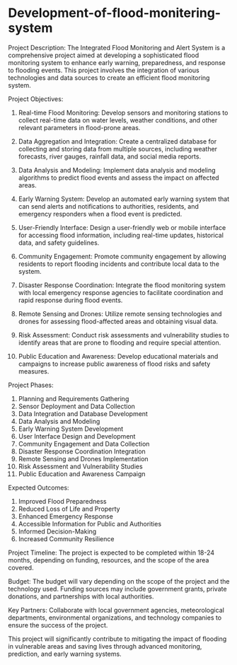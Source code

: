 # Development-of-flood-monitering-system
Project Description:
The Integrated Flood Monitoring and Alert System is a comprehensive project aimed at developing a sophisticated flood monitoring system to enhance early warning, preparedness, and response to flooding events. This project involves the integration of various technologies and data sources to create an efficient flood monitoring system.

Project Objectives:

1. Real-time Flood Monitoring:
   Develop sensors and monitoring stations to collect real-time data on water levels, weather conditions, and other relevant parameters in flood-prone areas.

2. Data Aggregation and Integration:
   Create a centralized database for collecting and storing data from multiple sources, including weather forecasts, river gauges, rainfall data, and social media reports.

3. Data Analysis and Modeling:
   Implement data analysis and modeling algorithms to predict flood events and assess the impact on affected areas.

4. Early Warning System:
   Develop an automated early warning system that can send alerts and notifications to authorities, residents, and emergency responders when a flood event is predicted.

5. User-Friendly Interface:
   Design a user-friendly web or mobile interface for accessing flood information, including real-time updates, historical data, and safety guidelines.

6. Community Engagement:
   Promote community engagement by allowing residents to report flooding incidents and contribute local data to the system.

7. Disaster Response Coordination:
   Integrate the flood monitoring system with local emergency response agencies to facilitate coordination and rapid response during flood events.

8. Remote Sensing and Drones:
   Utilize remote sensing technologies and drones for assessing flood-affected areas and obtaining visual data.

9. Risk Assessment:
   Conduct risk assessments and vulnerability studies to identify areas that are prone to flooding and require special attention.

10. Public Education and Awareness:
    Develop educational materials and campaigns to increase public awareness of flood risks and safety measures.

Project Phases:

1. Planning and Requirements Gathering
2. Sensor Deployment and Data Collection
3. Data Integration and Database Development
4. Data Analysis and Modeling
5. Early Warning System Development
6. User Interface Design and Development
7. Community Engagement and Data Collection
8. Disaster Response Coordination Integration
9. Remote Sensing and Drones Implementation
10. Risk Assessment and Vulnerability Studies
11. Public Education and Awareness Campaign

Expected Outcomes:

1. Improved Flood Preparedness
2. Reduced Loss of Life and Property
3. Enhanced Emergency Response
4. Accessible Information for Public and Authorities
5. Informed Decision-Making
6. Increased Community Resilience

Project Timeline: The project is expected to be completed within 18-24 months, depending on funding, resources, and the scope of the area covered.

Budget: The budget will vary depending on the scope of the project and the technology used. Funding sources may include government grants, private donations, and partnerships with local authorities.

Key Partners: Collaborate with local government agencies, meteorological departments, environmental organizations, and technology companies to ensure the success of the project.

This project will significantly contribute to mitigating the impact of flooding in vulnerable areas and saving lives through advanced monitoring, prediction, and early warning systems.
